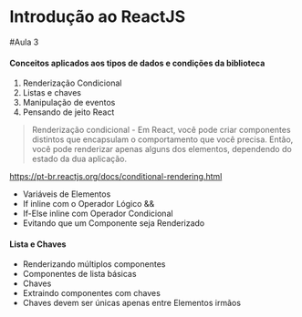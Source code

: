 # Introdução ao ReactJS


#Aula 3 
#### Conceitos aplicados aos tipos de dados e condições da biblioteca

 1. Renderização Condicional  
 2. Listas e chaves  
 3. Manipulação de eventos  
 4. Pensando de jeito React
 
 > Renderização condicional - Em React, você pode criar componentes distintos que encapsulam o comportamento que você precisa. Então, você pode renderizar apenas alguns dos elementos, dependendo do estado da dua  aplicação.
 
 https://pt-br.reactjs.org/docs/conditional-rendering.html
 
   - Variáveis de Elementos
   - If inline com o Operador Lógico &&
   - If-Else inline com Operador Condicional
   - Evitando que um Componente seja Renderizado
   
 
 #### Lista e Chaves
 
  -  Renderizando múltiplos componentes
  -  Componentes de lista básicas
  -  Chaves
  -  Extraindo componentes com chaves
  -  Chaves devem ser únicas apenas entre Elementos irmãos


 
 
 
 
 

